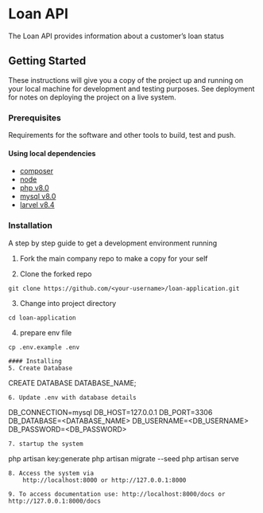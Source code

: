 # Loan API 
The Loan API provides information about a customer’s loan status
## Getting Started

These instructions will give you a copy of the project up and running on
your local machine for development and testing purposes. See deployment
for notes on deploying the project on a live system.

### Prerequisites

Requirements for the software and other tools to build, test and push.

#### Using local dependencies
- [composer](https://getcomposer.org/)
- [node](https://nodejs.org/en/)
- [php v8.0](https://www.php.net/downloads.php)
- [mysql v8.0](https://dev.mysql.com/downloads/installer/)
- [larvel v8.4](https://laravel.com/docs/8.x/installation)
### Installation

A step by step guide to get a development environment running  

1. Fork the main company repo to make a copy for your self

2. Clone the forked repo
```
git clone https://github.com/<your-username>/loan-application.git
```
3. Change into project directory
```
cd loan-application
```
4. prepare env file
```
cp .env.example .env

#### Installing
5. Create Database
```   
CREATE DATABASE DATABASE_NAME;
```
6. Update .env with database details
```   
DB_CONNECTION=mysql
DB_HOST=127.0.0.1
DB_PORT=3306
DB_DATABASE=<DATABASE_NAME>
DB_USERNAME=<DB_USERNAME>
DB_PASSWORD=<DB_PASSWORD>
```
7. startup the system
```  
php artisan key:generate
php artisan migrate --seed
php artisan serve
```
8. Access the system via
    http://localhost:8000 or http://127.0.0.1:8000

9. To access documentation use: http://localhost:8000/docs or http://127.0.0.1:8000/docs